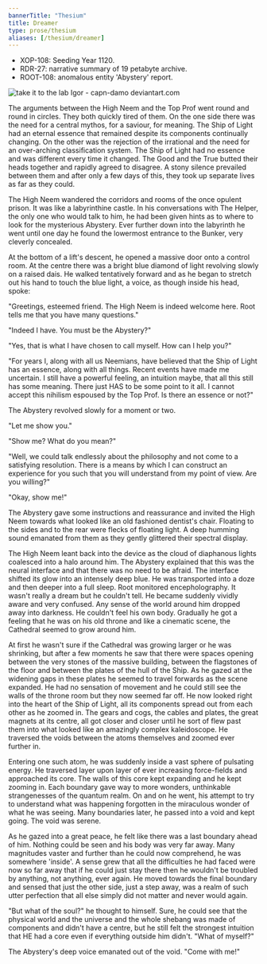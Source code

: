 ```yaml
---
bannerTitle: "Thesium" 
title: Dreamer
type: prose/thesium
aliases: [/thesium/dreamer]
---
```


<div class="data">

- XOP-108: Seeding Year 1120.
- RDR-27: narrative summary of 19 petabyte archive.  
- ROOT-108: anomalous entity 'Abystery' report.

</div>

![take it to the lab Igor - capn-damo deviantart.com](/images/thesium/take-it-to-the-lab-igor.jpg)

The arguments between the High Neem and the Top Prof went round and round in
circles. They both quickly tired of them. On the one side there was the need
for a central mythos, for a saviour, for meaning. The Ship of Light had an
eternal essence that remained despite its components continually changing.
On the other was the rejection of the irrational and the need for an
over-arching classification system. The Ship of Light had no essence and
was different every time it changed. The Good and the True butted their
heads together and rapidly agreed to disagree. A stony silence prevailed
between them and after only a few days of this, they took up separate lives
as far as they could.

The High Neem wandered the corridors and rooms of the once opulent prison. It
was like a labyrinthine castle. In his conversations with The Helper, the only
one who would talk to him, he had been given hints as to where to look for the
mysterious Abystery. Ever further down into the labyrinth he went until one day
he found the lowermost entrance to the Bunker, very cleverly concealed.

At the bottom of a lift's descent, he opened a massive door onto a control
room. At the centre there was a bright blue diamond of light revolving slowly
on a raised dais. He walked tentatively forward and as he began to stretch out
his hand to touch the blue light, a voice, as though inside his head, spoke:

"Greetings, esteemed friend. The High Neem is indeed welcome here. Root tells
me that you have many questions."

"Indeed I have. You must be the Abystery?"

"Yes, that is what I have chosen to call myself. How can I help you?"

"For years I, along with all us Neemians, have believed that the Ship of Light
has an essence, along with all things. Recent events have made me uncertain. I
still have a powerful feeling, an intuition maybe, that all this still has some
meaning. There just HAS to be some point to it all. I cannot accept this
nihilism espoused by the Top Prof. Is there an essence or not?"

The Abystery revolved slowly for a moment or two.

"Let me show you."

"Show me? What do you mean?"

"Well, we could talk endlessly about the philosophy and not come to a
satisfying resolution. There is a means by which I can construct an experience
for you such that you will understand from my point of view. Are you willing?"

"Okay, show me!"

The Abystery gave some instructions and reassurance and invited the High Neem
towards what looked like an old fashioned dentist's chair. Floating to the sides
and to the rear were flecks of floating light. A deep humming sound emanated
from them as they gently glittered their spectral display.

The High Neem leant back into the device as the cloud of diaphanous lights
coalesced into a halo around him. The Abystery explained that this was the
neural interface and that there was no need to be afraid. The interface shifted
its glow into an intensely deep blue. He was transported into a doze and then
deeper into a full sleep. Root monitored encepholography. It wasn't really a
dream but he couldn't tell. He became suddenly vividly aware and very confused.
Any sense of the world around him dropped away into darkness. He couldn't feel
his own body. Gradually he got a feeling that he was on his old throne and like
a cinematic scene, the Cathedral seemed to grow around him. 

At first he wasn't sure if the Cathedral was growing larger or he was
shrinking, but after a few moments he saw that there were spaces opening
between the very stones of the massive building, between the flagstones of the
floor and between the plates of the hull of the Ship. As he gazed at the
widening gaps in these plates he seemed to travel forwards as the scene
expanded. He had no sensation of movement and he could still see the walls of
the throne room but they now seemed far off. He now looked right into the heart
of the Ship of Light, all its components spread out from each other as he
zoomed in. The gears and cogs, the cables and plates, the great magnets at its
centre, all got closer and closer until he sort of flew past them into what
looked like an amazingly complex kaleidoscope. He traversed the voids between
the atoms themselves and zoomed ever further in.

Entering one such atom, he was suddenly inside a vast sphere of pulsating
energy. He traversed layer upon layer of ever increasing force-fields and
approached its core. The walls of this core kept expanding and he kept zooming
in. Each boundary gave way to more wonders, unthinkable strangenesses of the
quantum realm. On and on he went, his attempt to try to understand what was
happening forgotten in the miraculous wonder of what he was seeing. Many
boundaries later, he passed into a void and kept going. The void was serene.

As he gazed into a great peace, he felt like there was a last boundary ahead of
him. Nothing could be seen and his body was very far away. Many magnitudes
vaster and further than he could now comprehend, he was somewhere 'inside'. A
sense grew that all the difficulties he had faced were now so far away that if
he could just stay there then he wouldn't be troubled by anything, not
anything, ever again. He moved towards the final boundary and sensed that just
the other side, just a step away, was a realm of such utter perfection that all
else simply did not matter and never would again. 

"But what of the soul?" he thought to himself. Sure, he could see that the
physical world and the universe and the whole shebang was made of components and
didn't have a centre, but he still felt the strongest intuition that HE had a
core even if everything outside him didn't. "What of myself?"

The Abystery's deep voice emanated out of the void. "Come with me!"

